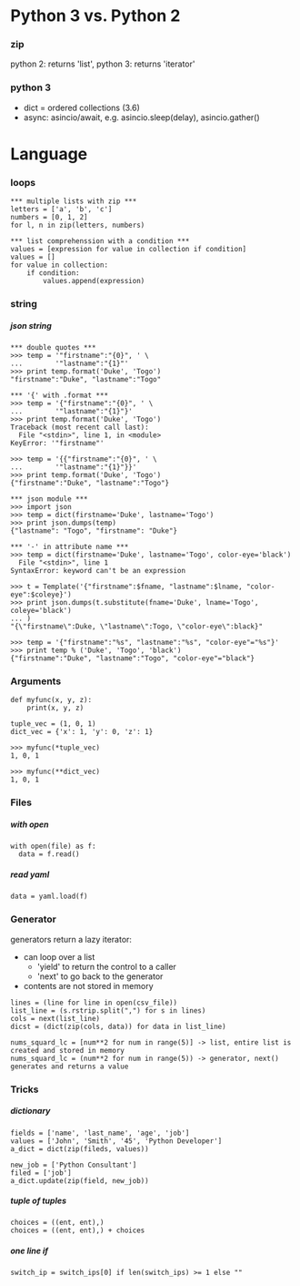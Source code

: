 Python 3 vs. Python 2
=====

### zip
python 2: returns 'list', python 3: returns 'iterator'

### python 3  
- dict = ordered collections (3.6)  
- async: asincio/await, e.g. asincio.sleep(delay), asincio.gather()


Language
=====

### loops

``` 
*** multiple lists with zip ***  
letters = ['a', 'b', 'c']
numbers = [0, 1, 2]
for l, n in zip(letters, numbers)
```
``` 
*** list comprehenssion with a condition ***
values = [expression for value in collection if condition]
values = []
for value in collection:
    if condition:
        values.append(expression)
```

### string

##### json string
```
*** double quotes ***
>>> temp = '"firstname":"{0}", ' \
...        '"lastname":"{1}"'
>>> print temp.format('Duke', 'Togo')
"firstname":"Duke", "lastname":"Togo"

*** '{' with .format ***
>>> temp = '{"firstname":"{0}", ' \
...        '"lastname":"{1}"}'
>>> print temp.format('Duke', 'Togo')
Traceback (most recent call last):
  File "<stdin>", line 1, in <module>
KeyError: '"firstname"'

>>> temp = '{{"firstname":"{0}", ' \
...        '"lastname":"{1}"}}'
>>> print temp.format('Duke', 'Togo')
{"firstname":"Duke", "lastname":"Togo"}

*** json module ***
>>> import json
>>> temp = dict(firstname='Duke', lastname='Togo')
>>> print json.dumps(temp)
{"lastname": "Togo", "firstname": "Duke"}

*** '-' in attribute name ***
>>> temp = dict(firstname='Duke', lastname='Togo', color-eye='black')
  File "<stdin>", line 1
SyntaxError: keyword can't be an expression

>>> t = Template('{"firstname":$fname, "lastname":$lname, "color-eye":$coleye}')
>>> print json.dumps(t.substitute(fname='Duke', lname='Togo', coleye='black')
... )
"{\"firstname\":Duke, \"lastname\":Togo, \"color-eye\":black}"

>>> temp = '{"firstname":"%s", "lastname":"%s", "color-eye"="%s"}'
>>> print temp % ('Duke', 'Togo', 'black')
{"firstname":"Duke", "lastname":"Togo", "color-eye"="black"}

```

### Arguments
```  
def myfunc(x, y, z):
    print(x, y, z)

tuple_vec = (1, 0, 1)
dict_vec = {'x': 1, 'y': 0, 'z': 1}

>>> myfunc(*tuple_vec)
1, 0, 1

>>> myfunc(**dict_vec)
1, 0, 1
```

### Files

##### with open
```   
with open(file) as f:
  data = f.read()
```  

##### read yaml  
```  
data = yaml.load(f)
```

### Generator
generators return a lazy iterator:
- can loop over a list
  + 'yield' to return the control to a caller
  + 'next' to go back to the generator
- contents are not stored in memory  

``` Reading a large file   
lines = (line for line in open(csv_file))
list_line = (s.rstrip.split(",") for s in lines)
cols = next(list_line)
dicst = (dict(zip(cols, data)) for data in list_line)
```  

``` list vs. generator  
nums_squard_lc = [num**2 for num in range(5)] -> list, entire list is created and stored in memory
nums_squard_lc = (num**2 for num in range(5)) -> generator, next() generates and returns a value
```  

### Tricks

##### dictionary
```  
fields = ['name', 'last_name', 'age', 'job']
values = ['John', 'Smith', '45', 'Python Developer']
a_dict = dict(zip(fileds, values))

new_job = ['Python Consultant']
filed = ['job']
a_dict.update(zip(field, new_job))
```  

##### tuple of tuples  
```  
choices = ((ent, ent),)
choices = ((ent, ent),) + choices
```  

##### one line if  
```  
switch_ip = switch_ips[0] if len(switch_ips) >= 1 else ""
```  
